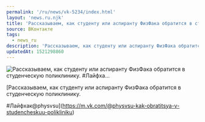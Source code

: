 ```yaml
---
permalink: '/ru/news/vk-5234/index.html'
layout: 'news.ru.njk'
title: 'Рассказываем, как студенту или аспиранту ФизФака обратится в студенческую поликлинику.  #Лайфха…'
source: ВКонтакте
tags:
  - news_ru
description: 'Рассказываем, как студенту или аспиранту ФизФака обратится в студенческую поликлинику.  #Лайфха…'
updatedAt: 1521298860
---
```

![Рассказываем, как студенту или аспиранту ФизФака обратится в студенческую поликлинику.  #Лайфха…](https://sun9-48.userapi.com/impf/c824701/v824701392/e538f/i80xM3oWQVE.jpg?size=807x505&quality=96&proxy=1&sign=faf3a13a7d9c1f83beaf4816f6cec6f0&c_uniq_tag=VKUihIJgUvjbZL3c9wEtuy6s1iyH_3m23Y5TUMSkMSQ&type=album)

[Рассказываем, как студенту или аспиранту ФизФака обратится в студенческую поликлинику.

#Лайфхак@physvsu](https://m.vk.com/@physvsu-kak-obratitsya-v-studencheskuu-polikliniku)
